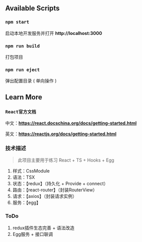 ## Available Scripts

### `npm start`

启动本地开发服务并打开 **http://localhost:3000**

### `npm run build`

打包项目

### `npm run eject`

弹出配置目录 ( 单向操作 )

## Learn More

### `React官方文档`

中文：**https://react.docschina.org/docs/getting-started.html**

英文：**https://reactjs.org/docs/getting-started.html**


### 技术描述
> 此项目主要用于练习 React + TS + Hooks + Egg
1. 样式：CssModule
2. 语法：TSX
3. 状态：【redux】（持久化 + Provide + connect）
4. 路由：【react-router】（封装RouterView）
5. 请求：【axios】（封装请求实例）
6. 服务：【egg】

### ToDo
1. redux插件生态完善 + 语法改造
4. Egg服务 + 接口联调